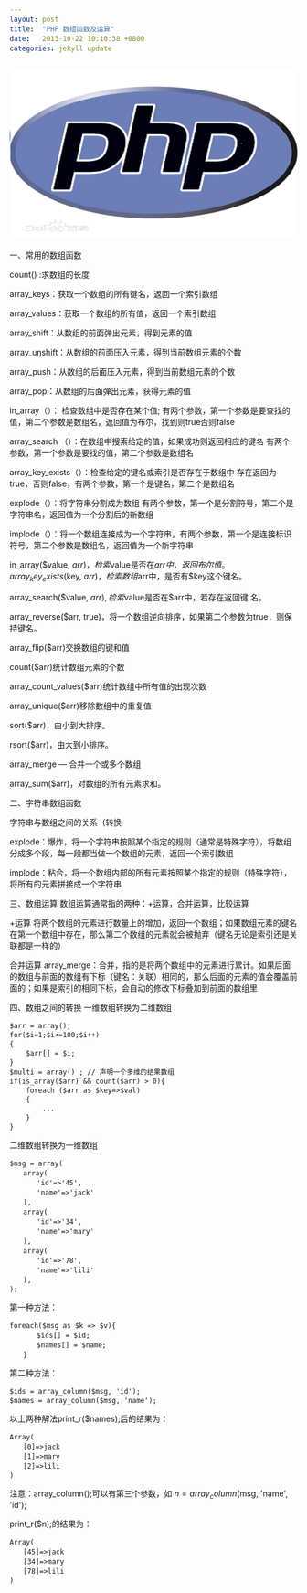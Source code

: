 ```yaml
---
layout: post
title:  "PHP 数组函数及运算"
date:   2013-10-22 10:10:38 +0800
categories: jekyll update
---
```


<img src="/images/fulls/php.jpg" class="fit image">

一、常用的数组函数

count()  :求数组的长度

array_keys：获取一个数组的所有键名，返回一个索引数组

array_values：获取一个数组的所有值，返回一个索引数组

array_shift：从数组的前面弹出元素，得到元素的值

array_unshift：从数组的前面压入元素，得到当前数组元素的个数

array_push：从数组的后面压入元素，得到当前数组元素的个数

array_pop：从数组的后面弹出元素，获得元素的值

in_array（）： 检查数组中是否存在某个值;   有两个参数，第一个参数是要查找的值，第二个参数是数组名，返回值为布尔，找到则true否则false

array_search （）：在数组中搜索给定的值，如果成功则返回相应的键名   有两个参数，第一个参数是要找的值，第二个参数是数组名

array_key_exists（）：检查给定的键名或索引是否存在于数组中  存在返回为 true，否则false，有两个参数，第一个是键名，第二个是数组名

explode（）：将字符串分割成为数组  有两个参数，第一个是分割符号，第二个是字符串名，返回值为一个分割后的新数组

implode（）：将一个数组连接成为一个字符串，有两个参数，第一个是连接标识符号，第二个参数是数组名，返回值为一个新字符串

in_array($value, $arr)，检索$value是否在$arr中，返回布尔值
。
array_key_exists($key, $arr)，检索数组$arr中，是否有$key这个键名。

array_search($value, $arr), 检索$value是否在$arr中，若存在返回键	名。

array_reverse($arr, true)，将一个数组逆向排序，如果第二个参数为true，则保持键名。

array_flip($arr)交换数组的键和值

count($arr)统计数组元素的个数

array_count_values($arr)统计数组中所有值的出现次数

array_unique($arr)移除数组中的重复值

sort($arr)，由小到大排序。

rsort($arr)，由大到小排序。

array_merge — 合并一个或多个数组

array_sum($arr)，对数组的所有元素求和。


二、字符串数组函数

字符串与数组之间的关系（转换

explode：爆炸，将一个字符串按照某个指定的规则（通常是特殊字符），将数组分成多个段，每一段都当做一个数组的元素，返回一个索引数组

implode：粘合，将一个数组内部的所有元素按照某个指定的规则（特殊字符），将所有的元素拼接成一个字符串

三、数组运算
数组运算通常指的两种：+运算，合并运算，比较运算

+运算
将两个数组的元素进行数量上的增加，返回一个数组；如果数组元素的键名在第一个数组中存在，那么第二个数组的元素就会被抛弃（键名无论是索引还是关联都是一样的）

合并运算
array_merge：合并，指的是将两个数组中的元素进行累计。如果后面的数组与前面的数组有下标（键名：关联）相同的，那么后面的元素的值会覆盖前面的；如果是索引的相同下标，会自动的修改下标叠加到前面的数组里



四、数组之间的转换
一维数组转换为二维数组

	$arr = array();
	for($i=1;$i<=100;$i++)
	{
		$arr[] = $i;
	}
	$multi = array() ; // 声明一个多维的结果数组
	if(is_array($arr) && count($arr) > 0){
		foreach ($arr as $key=>$val)
		{
			...
		}
	}

二维数组转换为一维数组

	$msg = array(
	　　array(
	　　　　'id'=>'45',
	　　　　'name'=>'jack'
	　　),
	　　array(
	　　　　'id'=>'34',
	　　　　'name'=>'mary'
	　　),
	　　array(
	　　　　'id'=>'78',
	　　　　'name'=>'lili'
	　　),
	);

第一种方法：

	foreach($msg as $k => $v){
	　　　　$ids[] = $id;
	　　　　$names[] = $name;
	　　}

第二种方法：

	$ids = array_column($msg, 'id');
	$names = array_column($msg, 'name');

以上两种解法print_r($names);后的结果为：

	Array(
	　　[0]=>jack
	　　[1]=>mary
	　　[2]=>lili
	)

注意：array_column();可以有第三个参数，如 $n = array_column($msg, 'name', 'id');

print_r($n);的结果为：

	Array(
	　　[45]=>jack
	　　[34]=>mary
	　　[78]=>lili
	)